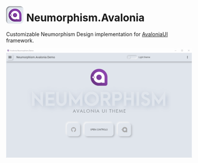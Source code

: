 
# <img src="/favicon.png" width="48" height="48" valign="bottom"> Neumorphism.Avalonia

Customizable Neumorphism Design implementation for [AvaloniaUI](http://avaloniaui.net/) framework.



![Screenshot](Avalonia.Neumorphism.Demo.gif)
